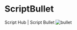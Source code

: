 # ScriptBullet
Script Hub | Script Bullet
![bullet](https://user-images.githubusercontent.com/106864876/181047865-7dde78eb-8555-485b-9e81-5c64cd4b648f.png)
